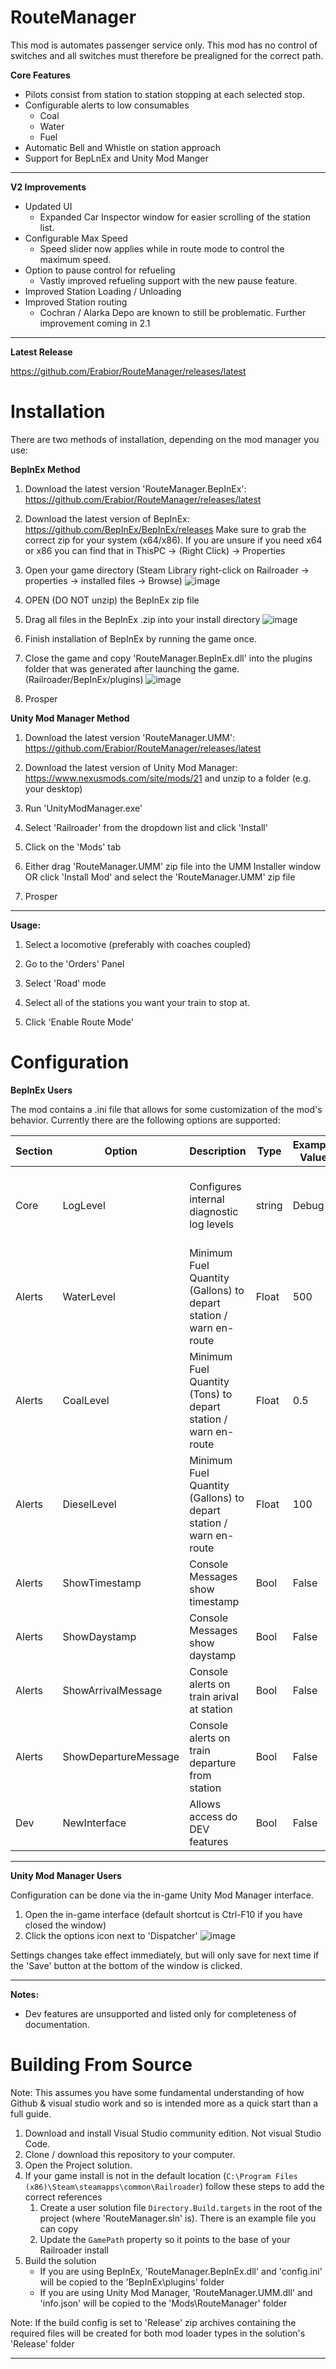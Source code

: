 


# RouteManager
This mod is automates passenger service only. This mod has no control of switches and all switches must therefore be prealigned for the correct path. 

**Core Features**

* Pilots consist from station to station stopping at each selected stop.
* Configurable alerts to low consumables
    * Coal
    * Water
    * Fuel
* Automatic Bell and Whistle on station approach
* Support for BepLnEx and Unity Mod Manger

***

**V2 Improvements**

* Updated UI
    * Expanded Car Inspector window for easier scrolling of the station list.
* Configurable Max Speed
    * Speed slider now applies while in route mode to control the maximum speed.
* Option to pause control for refueling
	* Vastly improved refueling support with the new pause feature.
* Improved Station Loading / Unloading
* Improved Station routing 
    * Cochran / Alarka Depo are known to still be problematic. Further improvement coming in 2.1

***

**Latest Release**

https://github.com/Erabior/RouteManager/releases/latest

# Installation

There are two methods of installation, depending on the mod manager you use:

**BepInEx Method**
1. Download the latest version 'RouteManager.BepInEx': https://github.com/Erabior/RouteManager/releases/latest

2. Download the latest version of BepInEx: https://github.com/BepInEx/BepInEx/releases Make sure to grab the correct zip for your system (x64/x86). If you are unsure if you need x64 or x86 you can find that in ThisPC -> (Right Click) -> Properties

3. Open your game directory (Steam Library right-click on Railroader -> properties -> installed files -> Browse)
![image](https://github.com/Erabior/RouteManager/assets/7718625/0b75293a-9092-4cb1-a7cc-7125cf09f799)

4. OPEN (DO NOT unzip) the BepInEx zip file

5. Drag all files in the BepInEx .zip into your install directory
![image](https://github.com/Erabior/RouteManager/assets/7718625/4eec8c87-4a12-4d99-9cc5-a255ebdd16d5)

6. Finish installation of BepInEx by running the game once.

7. Close the game and copy 'RouteManager.BepInEx.dll' into the plugins folder that was generated after launching the game.(Railroader/BepInEx/plugins)
![image](https://github.com/Erabior/RouteManager/assets/7718625/d8719272-514b-4b7d-96f4-f765bb751eca)

8. Prosper


**Unity Mod Manager Method**
1. Download the latest version 'RouteManager.UMM': https://github.com/Erabior/RouteManager/releases/latest

2. Download the latest version of Unity Mod Manager: https://www.nexusmods.com/site/mods/21 and unzip to a folder (e.g. your desktop)

3. Run 'UnityModManager.exe'

4. Select 'Railroader' from the dropdown list and click 'Install'

5. Click on the 'Mods' tab

6. Either drag 'RouteManager.UMM' zip file into the UMM Installer window OR click 'Install Mod' and select the 'RouteManager.UMM' zip file

7. Prosper

***

**Usage:**

1. Select a locomotive (preferably with coaches coupled)

2. Go to the 'Orders' Panel

3. Select 'Road' mode

4. Select all of the stations you want your train to stop at.

5. Click 'Enable Route Mode'

# Configuration

**BepInEx Users**

The mod contains a .ini file that allows for some customization of the mod's behavior. Currently there are the following options are supported:

| Section| Option | Description | Type | Example Value | Accepted Values
|--|--|--|--|--|--|
| Core | LogLevel  | Configures internal diagnostic log levels | string | Debug | Trace, Verbose, Debug, Informational, Warning, Error
| Alerts | WaterLevel| Minimum Fuel Quantity (Gallons) to depart station / warn en-route | Float | 500 | value >= 0
| Alerts | CoalLevel|  Minimum Fuel Quantity (Tons) to depart station / warn  en-route  | Float | 0.5 | value  >= 0
| Alerts | DieselLevel|  Minimum Fuel Quantity (Gallons) to depart station / warn  en-route  | Float | 100 | value  >= 0
| Alerts | ShowTimestamp| Console Messages show timestamp | Bool | False | True / False
| Alerts | ShowDaystamp|  Console Messages show daystamp  | Bool | False | True / False
| Alerts | ShowArrivalMessage|  Console alerts on train arival at station  | Bool | False | True / False
| Alerts | ShowDepartureMessage|  Console alerts on train departure from station  | Bool | False | True / False
| Dev | NewInterface  | Allows access do DEV features | Bool | False |

***

**Unity Mod Manager Users**

Configuration can be done via the in-game Unity Mod Manager interface.
1. Open the in-game interface (default shortcut is Ctrl-F10 if you have closed the window)
2. Click the options icon next to 'Dispatcher'
![image](https://i.imgur.com/2Vw1cjW.png)

Settings changes take effect immediately, but will only save for next time if the 'Save' button at the bottom of the window is clicked.
***
**Notes:**

- Dev features are unsupported and listed only for completeness of documentation.

# Building From Source

Note: This assumes you have some fundamental understanding of how Github & visual studio work and so is intended more as a quick start than a full guide.
 1. Download and install Visual Studio community edition. Not visual Studio Code.
 2. Clone / download this repository to your computer.
 3. Open the Project solution.
 4. If your game install is not in the default location (`C:\Program Files (x86)\Steam\steamapps\common\Railroader`) follow these steps to add the correct references
     1. Create a user solution file `Directory.Build.targets` in the root of the project (where 'RouteManager.sln' is). There is an example file you can copy
     2. Update the `GamePath` property so it points to the base of your Railroader install
 5. Build the solution
	* If you are using BepInEx, 'RouteManager.BepInEx.dll' and 'config.ini' will be copied to the 'BepInEx\plugins' folder
	* If you are using Unity Mod Manager, 'RouteManager.UMM.dll' and 'info.json' will be copied to the 'Mods\RouteManager' folder
	
Note: If the build config is set to 'Release' zip archives containing the required files will be created for both mod loader types in the solution's 'Release' folder


***





